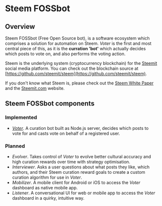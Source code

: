 # Steem FOSSbot

## Overview

Steem FOSSbot (Free Open Source bot), is a software ecosystem which comprises a solution for automation on Steem. _Voter_ is the first and most central piece of this, as it is the **curration 'bot'** which actually decides which posts to vote on, and also performs the voting action.

Steem is the underlying system (cryptocurrency blockchain) for the [Steemit](https://steemit.com) social media platform. You can check out the blockchain source at [https://github.com/steemit/steem](https://github.com/steemit/steem).

If you don't know what Steem is, please check out the [Steem White Paper](https://steem.io/SteemWhitePaper.pdf) and the [Steemit.com](https://steemit.com) website.

## Steem FOSSbot components

### Implemented

- [_Voter_](https://github.com/Steem-FOSSbot/steem-fossbot-voter). A curation bot built as Node.js server, decides which posts to vote for and casts vote on behalf of a registered user.

### Planned 

- _Evolver_. Takes control of _Voter_ to evolve better cultural accuracy and high curation rewards over time with strategy optimisation.
- _Interviewer_. Asks a user questions about what posts they like, which authors, and their Steem curation reward goals to create a custom curation algorithm for use in _Voter_.
- _Mobilizer_. A mobile client for Android or iOS to access the _Voter_ dashboard as native mobile app.
- _Listener_. A conversational UI for web or mobile app to access the _Voter_ dashboard in a quirky, intuitive way.